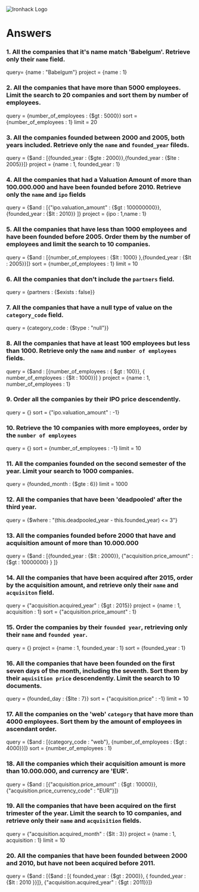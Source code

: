 ![Ironhack Logo](https://i.imgur.com/1QgrNNw.png)

# Answers

### 1. All the companies that it's name match 'Babelgum'. Retrieve only their `name` field.

query= {name : "Babelgum"}
project = {name : 1}

### 2. All the companies that have more than 5000 employees. Limit the search to 20 companies and sort them by **number of employees**.

query = {number_of_employees : {$gt : 5000}}
sort = {number_of_employees : 1}
limit = 20
<!-- Your Code Goes Here -->

### 3. All the companies founded between 2000 and 2005, both years included. Retrieve only the `name` and `founded_year` fileds.

query = {$and : [{founded_year : {$gte : 2000}},{founded_year : {$lte : 2005}}]}
project = {name : 1, founded_year : 1}

<!-- Your Code Goes Here -->

### 4. All the companies that had a Valuation Amount of more than 100.000.000 and have been founded before 2010. Retrieve only the `name` and `ipo` fields

query = {$and : [{"ipo.valuation_amount" : {$gt : 100000000}}, {founded_year : {$lt : 2010}}  ]}
project = {ipo : 1,name : 1}


<!-- Your Code Goes Here -->

### 5. All the companies that have less than 1000 employees and have been founded before 2005. Order them by the number of employees and limit the search to 10 companies.

query = {$and : [{number_of_employees : {$lt : 1000} },{founded_year : {$lt : 2005}}]}
sort = {number_of_employees : 1}
limit = 10

<!-- Your Code Goes Here -->

### 6. All the companies that don't include the `partners` field.

query = {partners : {$exists : false}}

<!-- Your Code Goes Here -->

### 7. All the companies that have a null type of value on the `category_code` field.

query = {category_code : {$type : "null"}}
<!-- Your Code Goes Here -->

### 8. All the companies that have at least 100 employees but less than 1000. Retrieve only the `name` and `number of employees` fields.

query = {$and : [{number_of_employees : { $gt : 100}}, { number_of_employees : {$lt : 1000}}] }
project = {name : 1, number_of_employees : 1}

<!-- Your Code Goes Here -->

### 9. Order all the companies by their IPO price descendently.

query = {}
sort = {"ipo.valuation_amount" : -1}

<!-- Your Code Goes Here -->

### 10. Retrieve the 10 companies with more employees, order by the `number of employees`

query = {}
sort = {number_of_employees : -1}
limit = 10

<!-- Your Code Goes Here -->

### 11. All the companies founded on the second semester of the year. Limit your search to 1000 companies.

query = {founded_month : {$gte : 6}}
limit = 1000
<!-- Your Code Goes Here -->

### 12. All the companies that have been 'deadpooled' after the third year.

query = {$where : "(this.deadpooled_year - this.founded_year) <= 3"}
<!-- Your Code Goes Here -->

### 13. All the companies founded before 2000 that have and acquisition amount of more than 10.000.000

query = {$and : [{founded_year : {$lt : 2000}}, {"acquisition.price_amount" : {$gt : 10000000}    }   ]} 
<!-- Your Code Goes Here -->

### 14. All the companies that have been acquired after 2015, order by the acquisition amount, and retrieve only their `name` and `acquisiton` field.

query = {"acquisition.acquired_year" : {$gt : 2015}}
project = {name : 1, acquisition : 1}
sort = {"acquisition.price_amount" : 1}
<!-- Your Code Goes Here -->

### 15. Order the companies by their `founded year`, retrieving only their `name` and `founded year`.

query = {}
project = {name : 1, founded_year : 1}
sort = {founded_year : 1}
<!-- Your Code Goes Here -->

### 16. All the companies that have been founded on the first seven days of the month, including the seventh. Sort them by their `aquisition price` descendently. Limit the search to 10 documents.

query = {founded_day : {$lte : 7}}
sort = {"acquisition.price" : -1}
limit = 10
<!-- Your Code Goes Here -->

### 17. All the companies on the 'web' `category` that have more than 4000 employees. Sort them by the amount of employees in ascendant order.

query = {$and : [{category_code : "web"}, {number_of_employees : {$gt : 4000}}]}
sort = {number_of_employees : 1}
<!-- Your Code Goes Here -->

### 18. All the companies which their acquisition amount is more than 10.000.000, and currency are 'EUR'.

query = {$and : [{"acquisition.price_amount" : {$gt : 10000}}, {"acquisition.price_currency_code" : "EUR"}]}

<!-- Your Code Goes Here -->

### 19. All the companies that have been acquired on the first trimester of the year. Limit the search to 10 companies, and retrieve only their `name` and `acquisition` fields.

query = {"acquisition.acquired_month" : {$lt : 3}}
project = {name : 1, acquisition : 1}
limit = 10
<!-- Your Code Goes Here -->

### 20. All the companies that have been founded between 2000 and 2010, but have not been acquired before 2011.

query = {$and : [{$and : [{ founded_year : {$gt : 2000}}, { founded_year : {$lt : 2010  }}]}, {"acquisition.acquired_year" : {$gt : 2011}}]}
<!-- Your Code Goes Here -->
